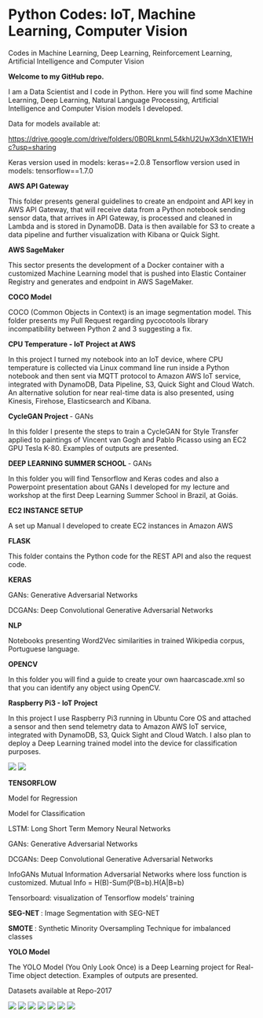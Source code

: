 # Python Codes: IoT, Machine Learning, Computer Vision

Codes in Machine Learning, Deep Learning, Reinforcement Learning, Artificial Intelligence and Computer Vision

<b> Welcome to my GitHub repo. </b>

I am a Data Scientist and I code in Python. Here you will find some Machine Learning, Deep Learning, Natural Language Processing, Artificial Intelligence and Computer Vision models I developed.

Data for models available at:

https://drive.google.com/drive/folders/0B0RLknmL54khU2UwX3dnX1E1WHc?usp=sharing  
 
Keras version used in models: keras==2.0.8
Tensorflow version used in models: tensorflow==1.7.0  

<b> AWS API Gateway </b>  

This folder presents general guidelines to create an endpoint and API key in AWS API Gateway, that will receive data from a Python notebook sending sensor data, that arrives in API Gateway, is processed and cleaned in Lambda and is stored in DynamoDB. Data is then available for S3 to create a data pipeline and further visualization with Kibana or Quick Sight.

<b> AWS SageMaker </b>  

This sector presents the development of a Docker container with a customized Machine Learning model that is pushed into Elastic Container Registry and generates and endpoint in AWS SageMaker.

<b> COCO Model </b>

COCO (Common Objects in Context) is an image segmentation model. This folder presents my Pull Request regarding pycocotools library incompatibility between Python 2 and 3 suggesting a fix.  

<b> CPU Temperature - IoT Project at AWS</b>  

In this project I turned my notebook into an IoT device, where CPU temperature is collected via Linux command line run inside a Python notebook and then sent via MQTT protocol to Amazon AWS IoT service, integrated with DynamoDB, Data Pipeline, S3, Quick Sight and Cloud Watch. An alternative solution for near real-time data is also presented, using Kinesis, Firehose, Elasticsearch and Kibana.  

<b> CycleGAN Project </b> -  GANs <br/>

In this folder I presente the steps to train a CycleGAN for Style Transfer applied to paintings of Vincent van Gogh and Pablo Picasso using an EC2 GPU Tesla K-80. Examples of outputs are presented.  

<b> DEEP LEARNING SUMMER SCHOOL </b> -  GANs <br/>

In this folder you will find Tensorflow and Keras codes and also a Powerpoint presentation about GANs I developed for my lecture and workshop at the first Deep Learning Summer School in Brazil, at Goiás.  

<b> EC2 INSTANCE SETUP </b>

A set up Manual I developed to create EC2 instances in Amazon AWS  

<b> FLASK </b>  

This folder contains the Python code for the REST API and also the request code.

<b> KERAS </b>
 
GANs: Generative Adversarial Networks
 
DCGANs: Deep Convolutional Generative Adversarial Networks  
 
<b> NLP </b>  

Notebooks presenting Word2Vec similarities in trained Wikipedia corpus, Portuguese language.  

<b> OPENCV </b>
 
In this folder you will find a guide to create your own haarcascade.xml so that you can identify any object using OpenCV.  
 
<b> Raspberry Pi3 - IoT Project</b>  

In this project I use Raspberry Pi3 running in Ubuntu Core OS and attached a sensor and then send telemetry data to Amazon AWS IoT service, integrated with DynamoDB, S3, Quick Sight and Cloud Watch. I also plan to deploy a Deep Learning trained model into the device for classification purposes.  

<img src=https://github.com/RubensZimbres/Repo-2018/raw/master/Raspberry%20Pi3%20IoT-Project/Pictures/small_kit.png>  

<img src=https://github.com/RubensZimbres/Repo-2018/blob/master/Raspberry%20Pi3%20IoT-Project/Pictures/sensors_dd.png>  

<b> TENSORFLOW </b> 
 
Model for Regression
 
Model for Classification 
 
LSTM: Long Short Term Memory Neural Networks
 
GANs: Generative Adversarial Networks
 
DCGANs: Deep Convolutional Generative Adversarial Networks
 
InfoGANs </b> Mutual Information Adversarial Networks where loss function is customized. 
Mutual Info = H(B)-Sum(P(B=b).H(A|B=b)

Tensorboard: visualization of Tensorflow models' training  
 
 
<b> SEG-NET </b> : Image Segmentation with SEG-NET  
 
<b> SMOTE </b> : Synthetic Minority Oversampling Technique for imbalanced classes  

<b> YOLO Model </b>

The YOLO Model (You Only Look Once) is a Deep Learning project for Real-Time object detection. Examples of outputs are presented.

Datasets available at Repo-2017  

<img src=https://github.com/RubensZimbres/Repo-2018/raw/master/COCO%20model/Pictures/COCO_result_BIG.png>
 
<img src=https://github.com/RubensZimbres/Repo-2018/blob/master/Deep%20Learning%20Summer%20School/GANs.jpg>
 
 
<img src=https://github.com/RubensZimbres/Repo-2018/blob/master/Deep%20Learning%20Summer%20School/GAN_Best.PNG>

<img src=https://github.com/RubensZimbres/Repo-2018/blob/master/Deep%20Learning%20Summer%20School/TensorBoard_Loss.PNG>

<img src=https://github.com/RubensZimbres/Repo-2018/blob/master/Deep%20Learning%20Summer%20School/TensorBoard_Structure.PNG>

<img src=https://github.com/RubensZimbres/Repo-2018/raw/master/YOLO%20model/YOLO.png>

<img src=https://github.com/RubensZimbres/Repo-2018/blob/master/OpenCV/Training_Haar.png>

